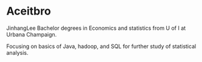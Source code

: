# Aceitbro
JinhangLee
Bachelor degrees in Economics and statistics from U of I at Urbana Champaign. 

Focusing on basics of Java, hadoop, and SQL for further study of statistical analysis.
